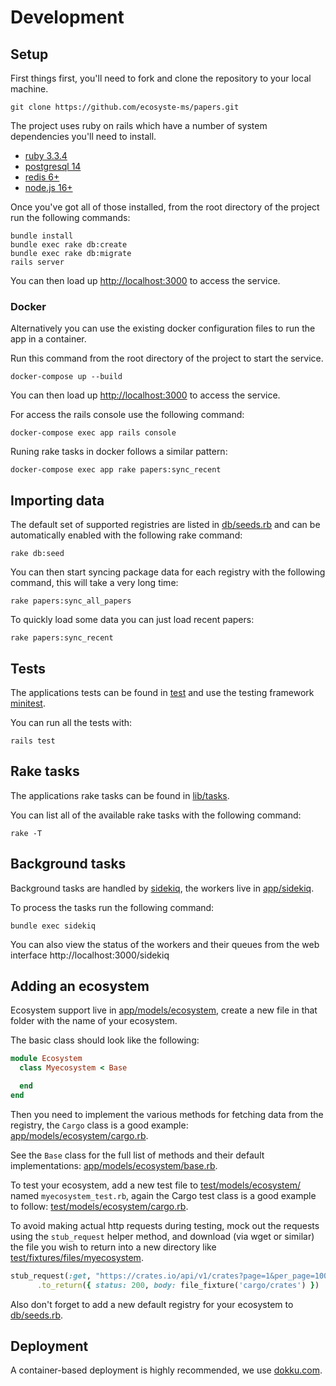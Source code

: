 # Development

## Setup

First things first, you'll need to fork and clone the repository to your local machine.

`git clone https://github.com/ecosyste-ms/papers.git`

The project uses ruby on rails which have a number of system dependencies you'll need to install. 

- [ruby 3.3.4](https://www.ruby-lang.org/en/documentation/installation/)
- [postgresql 14](https://www.postgresql.org/download/)
- [redis 6+](https://redis.io/download/)
- [node.js 16+](https://nodejs.org/en/download/)

Once you've got all of those installed, from the root directory of the project run the following commands:

```
bundle install
bundle exec rake db:create
bundle exec rake db:migrate
rails server
```

You can then load up [http://localhost:3000](http://localhost:3000) to access the service.

### Docker

Alternatively you can use the existing docker configuration files to run the app in a container.

Run this command from the root directory of the project to start the service.

`docker-compose up --build`

You can then load up [http://localhost:3000](http://localhost:3000) to access the service.

For access the rails console use the following command:

`docker-compose exec app rails console`

Runing rake tasks in docker follows a similar pattern:

`docker-compose exec app rake papers:sync_recent`

## Importing data

The default set of supported registries are listed in [db/seeds.rb](db/seeds.rb) and can be automatically enabled with the following rake command:

`rake db:seed`

You can then start syncing package data for each registry with the following command, this will take a very long time:

`rake papers:sync_all_papers`

To quickly load some data you can just load recent papers:

`rake papers:sync_recent`

## Tests

The applications tests can be found in [test](test) and use the testing framework [minitest](https://github.com/minitest/minitest).

You can run all the tests with:

`rails test`

## Rake tasks

The applications rake tasks can be found in [lib/tasks](lib/tasks).

You can list all of the available rake tasks with the following command:

`rake -T`

## Background tasks 

Background tasks are handled by [sidekiq](https://github.com/mperham/sidekiq), the workers live in [app/sidekiq](app/sidekiq/).

To process the tasks run the following command:

`bundle exec sidekiq`

You can also view the status of the workers and their queues from the web interface http://localhost:3000/sidekiq


## Adding an ecosystem

Ecosystem support live in [app/models/ecosystem](app/models/ecosystem), create a new file in that folder with the name of your ecosystem.

The basic class should look like the following:

```ruby
module Ecosystem
  class Myecosystem < Base

  end
end
```

Then you need to implement the various methods for fetching data from the registry, the `Cargo` class is a good example: [app/models/ecosystem/cargo.rb](app/models/ecosystem/cargo.rb).

See the `Base` class for the full list of methods and their default implementations: [app/models/ecosystem/base.rb](app/models/ecosystem/base.rb).

To test your ecosystem, add a new test file to [test/models/ecosystem/](test/models/ecosystem/) named `myecosystem_test.rb`, again the Cargo test class is a good example to follow: [test/models/ecosystem/cargo.rb](test/models/ecosystem/cargo.rb).

To avoid making actual http requests during testing, mock out the requests using the `stub_request` helper method, and download (via wget or similar) the file you wish to return into a new directory like [test/fixtures/files/myecosystem](test/fixtures/files/myecosystem).

```ruby
stub_request(:get, "https://crates.io/api/v1/crates?page=1&per_page=100")
      .to_return({ status: 200, body: file_fixture('cargo/crates') })
```

Also don't forget to add a new default registry for your ecosystem to [db/seeds.rb](db/seeds.rb).

## Deployment

A container-based deployment is highly recommended, we use [dokku.com](https://dokku.com/).